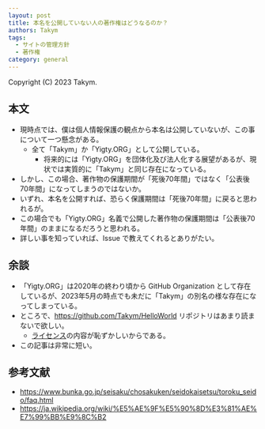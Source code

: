 ```yaml
---
layout: post
title: 本名を公開していない人の著作権はどうなるのか？
authors: Takym
tags:
  - サイトの管理方針
  - 著作権
category: general
---
```

Copyright (C) 2023 Takym.

## 本文
* 現時点では、僕は個人情報保護の観点から本名は公開していないが、この事について一つ懸念がある。
	* 全て「Takym」か「Yigty.ORG」として公開している。
		* 将来的には「Yigty.ORG」を団体化及び法人化する展望があるが、現状では実質的に「Takym」と同じ存在になっている。
* しかし、この場合、著作物の保護期間が「死後70年間」ではなく「公表後70年間」になってしまうのではないか。
* いずれ、本名を公開すれば、恐らく保護期間は「死後70年間」に戻ると思われるが。
* この場合でも「Yigty.ORG」名義で公開した著作物の保護期間は「公表後70年間」のままになるだろうと思われる。
* 詳しい事を知っていれば、Issue で教えてくれるとありがたい。

## 余談
* 「Yigty.ORG」は2020年の終わり頃から GitHub Organization として存在しているが、2023年5月の時点でも未だに「Takym」の別名の様な存在になってしまっている。
* ところで、<https://github.com/Takym/HelloWorld> リポジトリはあまり読まないで欲しい。
	* [ライセンス](https://github.com/Takym/HelloWorld/blob/master/LICENSE.md)の内容が恥ずかしいからである。
* この記事は非常に短い。

## 参考文献
* <https://www.bunka.go.jp/seisaku/chosakuken/seidokaisetsu/toroku_seido/faq.html>
* <https://ja.wikipedia.org/wiki/%E5%AE%9F%E5%90%8D%E3%81%AE%E7%99%BB%E9%8C%B2>
